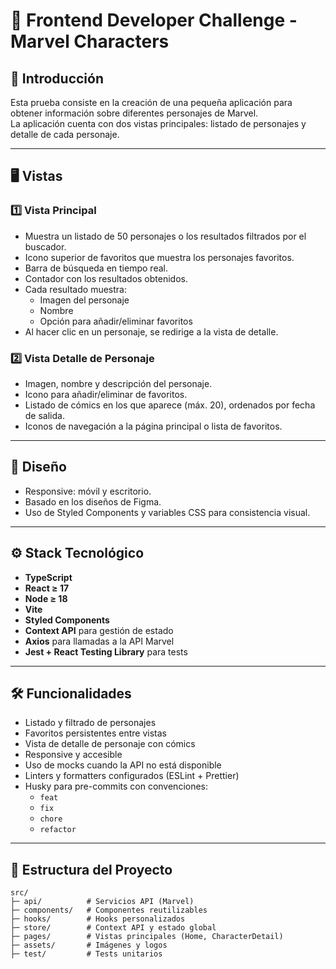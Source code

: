 # 🦸 Frontend Developer Challenge - Marvel Characters

## 📌 Introducción

Esta prueba consiste en la creación de una pequeña aplicación para obtener información sobre diferentes personajes de Marvel.  
La aplicación cuenta con dos vistas principales: listado de personajes y detalle de cada personaje.

---

## 🖥️ Vistas

### 1️⃣ Vista Principal

- Muestra un listado de 50 personajes o los resultados filtrados por el buscador.
- Icono superior de favoritos que muestra los personajes favoritos.
- Barra de búsqueda en tiempo real.
- Contador con los resultados obtenidos.
- Cada resultado muestra:
  - Imagen del personaje
  - Nombre
  - Opción para añadir/eliminar favoritos
- Al hacer clic en un personaje, se redirige a la vista de detalle.

### 2️⃣ Vista Detalle de Personaje

- Imagen, nombre y descripción del personaje.
- Icono para añadir/eliminar de favoritos.
- Listado de cómics en los que aparece (máx. 20), ordenados por fecha de salida.
- Iconos de navegación a la página principal o lista de favoritos.

---

## 🎨 Diseño

- Responsive: móvil y escritorio.
- Basado en los diseños de Figma.
- Uso de Styled Components y variables CSS para consistencia visual.

---

## ⚙️ Stack Tecnológico

- **TypeScript**
- **React ≥ 17**
- **Node ≥ 18**
- **Vite**
- **Styled Components**
- **Context API** para gestión de estado
- **Axios** para llamadas a la API Marvel
- **Jest + React Testing Library** para tests

---

## 🛠️ Funcionalidades

- Listado y filtrado de personajes
- Favoritos persistentes entre vistas
- Vista de detalle de personaje con cómics
- Responsive y accesible
- Uso de mocks cuando la API no está disponible
- Linters y formatters configurados (ESLint + Prettier)
- Husky para pre-commits con convenciones:
  - `feat`
  - `fix`
  - `chore`
  - `refactor`

---

## 📂 Estructura del Proyecto

```text
src/
├─ api/          # Servicios API (Marvel)
├─ components/   # Componentes reutilizables
├─ hooks/        # Hooks personalizados
├─ store/        # Context API y estado global
├─ pages/        # Vistas principales (Home, CharacterDetail)
├─ assets/       # Imágenes y logos
├─ test/         # Tests unitarios
```

